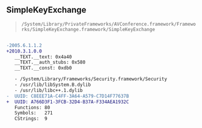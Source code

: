 ## SimpleKeyExchange

> `/System/Library/PrivateFrameworks/AVConference.framework/Frameworks/SimpleKeyExchange.framework/SimpleKeyExchange`

```diff

-2005.6.1.1.2
+2010.3.1.0.0
   __TEXT.__text: 0x4a40
   __TEXT.__auth_stubs: 0x580
   __TEXT.__const: 0xdb0

   - /System/Library/Frameworks/Security.framework/Security
   - /usr/lib/libSystem.B.dylib
   - /usr/lib/libc++.1.dylib
-  UUID: C8EEE71A-C4FF-3A64-A579-C7D14F77637B
+  UUID: A766D3F1-3FCB-32D4-B37A-F334AEA1932C
   Functions: 80
   Symbols:   271
   CStrings:  9

```
